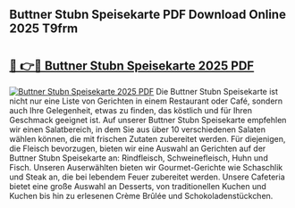 ## Buttner Stubn Speisekarte PDF Download Online 2025 T9frm

# <h2><a href="http://gc68z8f.nevu.top/?p=Buttner+Stubn+Speisekarte">🔗 👉🔴 Buttner Stubn Speisekarte 2025 PDF</a></h2>

[![Buttner Stubn Speisekarte 2025 PDF](https://i.imgur.com/dBaPXMq.png)](http://gc68z8f.nevu.top/?p=Buttner+Stubn+Speisekarte)
Die Buttner Stubn Speisekarte ist nicht nur eine Liste von Gerichten in einem Restaurant oder Café, sondern auch Ihre Gelegenheit, etwas zu finden, das köstlich und für Ihren Geschmack geeignet ist. Auf unserer Buttner Stubn Speisekarte empfehlen wir einen Salatbereich, in dem Sie aus über 10 verschiedenen Salaten wählen können, die mit frischen Zutaten zubereitet werden. Für diejenigen, die Fleisch bevorzugen, bieten wir eine Auswahl an Gerichten auf der Buttner Stubn Speisekarte an: Rindfleisch, Schweinefleisch, Huhn und Fisch. Unseren Auserwählten bieten wir Gourmet-Gerichte wie Schaschlik und Steak an, die bei lebendem Feuer zubereitet werden. Unsere Cafeteria bietet eine große Auswahl an Desserts, von traditionellen Kuchen und Kuchen bis hin zu erlesenen Crème Brûlée und Schokoladenstückchen.
